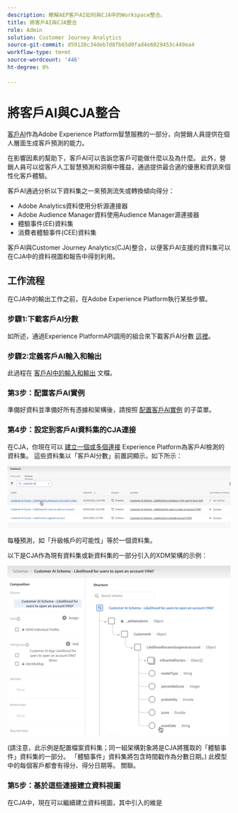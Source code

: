 ```yaml
---
description: 瞭解AEP客戶AI如何與CJA中的Workspace整合。
title: 將客戶AI與CJA整合
role: Admin
solution: Customer Journey Analytics
source-git-commit: d59128c34deb7d8fb65d0fad4e6029453c449ea4
workflow-type: tm+mt
source-wordcount: '446'
ht-degree: 0%

---
```



# 將客戶AI與CJA整合

[客戶AI](https://experienceleague.adobe.com/docs/experience-platform/intelligent-services/customer-ai/overview.html?lang=en)作為Adobe Experience Platform智慧服務的一部分，向營銷人員提供在個人層面生成客戶預測的能力。

在影響因素的幫助下，客戶AI可以告訴您客戶可能做什麼以及為什麼。 此外，營銷人員可以從客戶人工智慧預測和洞察中獲益，通過提供最合適的優惠和資訊來個性化客戶體驗。

客戶AI通過分析以下資料集之一來預測流失或轉換傾向得分：

* Adobe Analytics資料使用分析源連接器
* Adobe Audience Manager資料使用Audience Manager源連接器
* 體驗事件(EE)資料集
* 消費者體驗事件(CEE)資料集

客戶AI與Customer Journey Analytics(CJA)整合，以便客戶AI支援的資料集可以在CJA中的資料視圖和報告中得到利用。

## 工作流程

在CJA中的輸出工作之前，在Adobe Experience Platform執行某些步驟。

### 步驟1:下載客戶AI分數

如所述，通過Experience PlatformAPI調用的組合來下載客戶AI分數 [這裡](https://experienceleague.adobe.com/docs/experience-platform/intelligent-services/customer-ai/getting-started.html?lang=en#downloading-customer-ai-scores)。

### 步驟2:定義客戶AI輸入和輸出

此過程在 [客戶AI中的輸入和輸出](https://experienceleague.adobe.com/docs/experience-platform/intelligent-services/customer-ai/input-output.html?lang=en) 文檔。

### 第3步：配置客戶AI實例

準備好資料並準備好所有憑據和架構後，請按照 [配置客戶AI實例](https://experienceleague.adobe.com/docs/experience-platform/intelligent-services/customer-ai/user-guide/configure.html?lang=en) 的子菜單。

### 第4步：設定到客戶AI資料集的CJA連接

在CJA，你現在可以 [建立一個或多個連接](/help/connections/create-connection.md) Experience Platform為客戶AI檢測的資料集。 這些資料集以「客戶AI分數」前置詞顯示，如下所示：

![CAI得分](assets/cai-scores.png)

每種預測，如「升級帳戶的可能性」等於一個資料集。

以下是CJA作為現有資料集或新資料集的一部分引入的XDM架構的示例：

![CAI模式](assets/cai-schema.png)

(請注意，此示例是配置檔案資料集；同一組架構對象將是CJA將獲取的「體驗事件」資料集的一部分。 「體驗事件」資料集將包含時間戳作為分數日期。) 此模型中的每個客戶都會有得分、得分日期等。 關聯。

### 第5步：基於這些連接建立資料視圖

在CJA中，現在可以繼續建立資料視圖，其中引入的維是